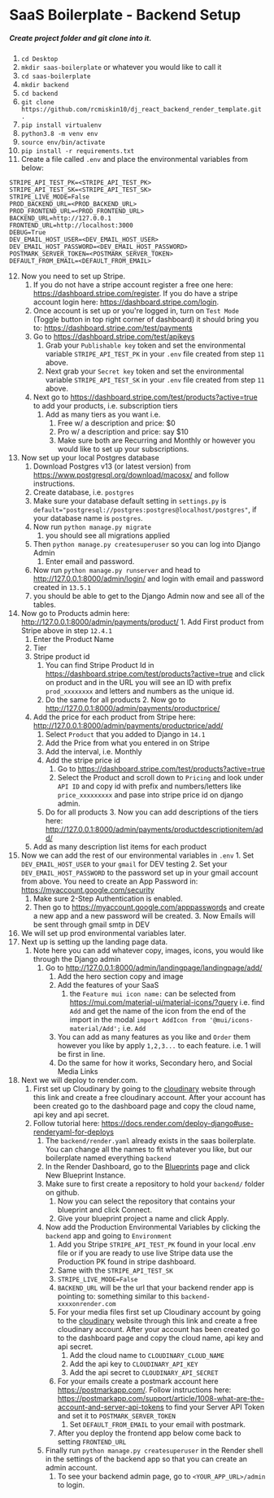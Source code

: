 # SaaS Boilerplate - Backend Setup

##### Create project folder and git clone into it.

1. `cd Desktop`
2. `mkdir saas-boilerplate` or whatever you would like to call it
3. `cd saas-boilerplate`
4. `mkdir backend`
5. `cd backend`
6. `git clone https://github.com/rcmiskin10/dj_react_backend_render_template.git .`
7. `pip install virtualenv`
8. `python3.8 -m venv env`
9. `source env/bin/activate`
10. `pip install -r requirements.txt`
11. Create a file called `.env` and place the environmental variables from below:
```
STRIPE_API_TEST_PK=<STRIPE_API_TEST_PK>
STRIPE_API_TEST_SK=<STRIPE_API_TEST_SK>
STRIPE_LIVE_MODE=False
PROD_BACKEND_URL=<PROD_BACKEND_URL>
PROD_FRONTEND_URL=<PROD_FRONTEND_URL>
BACKEND_URL=http://127.0.0.1
FRONTEND_URL=http://localhost:3000
DEBUG=True
DEV_EMAIL_HOST_USER=<DEV_EMAIL_HOST_USER>
DEV_EMAIL_HOST_PASSWORD=<DEV_EMAIL_HOST_PASSWORD>
POSTMARK_SERVER_TOKEN=<POSTMARK_SERVER_TOKEN>
DEFAULT_FROM_EMAIL=<DEFAULT_FROM_EMAIL>
```
12. Now you need to set up Stripe.
    1. If you do not have a stripe account register a free one here: https://dashboard.stripe.com/register. If you do have a stripe account login here: https://dashboard.stripe.com/login.
    2. Once account is set up or you're logged in, turn on `Test Mode` (Toggle button in top right corner of dashboard) it should bring you to: https://dashboard.stripe.com/test/payments
    3. Go to https://dashboard.stripe.com/test/apikeys
       1. Grab your `Publishable key` token and set the environmental variable `STRIPE_API_TEST_PK` in your `.env` file created from step `11` above.
       2. Next grab your `Secret key` token and set the environmental variable `STRIPE_API_TEST_SK` in your `.env` file created from step `11` above.
    4. Next go to https://dashboard.stripe.com/test/products?active=true to add your products, i.e. subscription tiers
       1. Add as many tiers as you want i.e.
          1. Free w/ a description and price: $0
          2. Pro w/ a description and price: say $10
          3. Make sure both are Recurring and Monthly or however you would like to set up your subscriptions.
13. Now set up your local Postgres database
    1.  Download Postgres v13 (or latest version) from https://www.postgresql.org/download/macosx/ and follow instructions.
    2. Create database, i.e. `postgres`
    3. Make sure your database default setting in `settings.py` is `default="postgresql://postgres:postgres@localhost/postgres"`, if your database name is `postgres`.
    4. Now run `python manage.py migrate`
       1. you should see all migrations applied
    5. Then `python manage.py createsuperuser` so you can log into Django Admin
       1. Enter email and password.
    6. Now run `python manage.py runserver` and head to http://127.0.0.1:8000/admin/login/ and login with email and password created in `13.5.1`
    7. you should be able to get to the Django Admin now and see all of the tables.
14.  Now go to Products admin here: http://127.0.0.1:8000/admin/payments/product/
    1. Add First product from Stripe above in step `12.4.1`
       1. Enter the Product Name
       2. Tier
       3. Stripe product id
          1. You can find Stripe Product Id in https://dashboard.stripe.com/test/products?active=true and click on product and in the URL you will see an ID with prefix `prod_xxxxxxxx` and letters and numbers as the unique id.
          2. Do the same for all products
    2. Now go to http://127.0.0.1:8000/admin/payments/productprice/
       1. Add the price for each product from Stripe here: http://127.0.0.1:8000/admin/payments/productprice/add/
          1. Select `Product` that you added to Django in `14.1`
          2. Add the Price from what you entered in on Stripe
          3. Add the interval, i.e. Monthly
          4. Add the stripe price id
             1. Go to https://dashboard.stripe.com/test/products?active=true
             2. Select the Product and scroll down to `Pricing` and look under `API ID` and copy id with prefix and numbers/letters like `price_xxxxxxxxx` and pase into stripe price id on django admin.
          5. Do for all products
    3. Now you can add descriptions of the tiers here: http://127.0.0.1:8000/admin/payments/productdescriptionitem/add/
       1. Add as many description list items for each product
15.  Now we can add the rest of our environmental variables in `.env`
    1. Set `DEV_EMAIL_HOST_USER` to your `gmail` for DEV testing
    2. Set your `DEV_EMAIL_HOST_PASSWORD` to the password set up in your gmail account from above. You need to create an App Password in: https://myaccount.google.com/security
       1. Make sure 2-Step Authentication is enabled.
       2. Then go to https://myaccount.google.com/apppasswords and create a new app and a new password will be created.
    3. Now Emails will be sent through gmail smtp in DEV
16. We will set up prod environmental variables later.
17. Next up is setting up the landing page data.
    1. Note here you can add whatever copy, images, icons, you would like through the Django admin
       1. Go to http://127.0.0.1:8000/admin/landingpage/landingpage/add/
          1. Add the hero section copy and image
          2. Add the features of your SaaS
             1. the `Feature mui icon name:` can be selected from https://mui.com/material-ui/material-icons/?query i.e. find `Add` and get the name of the icon from the end of the import in the modal `import AddIcon from '@mui/icons-material/Add';` i.e. `Add`
          3. You can add as many features as you like and `Order` them however you like by apply `1,2,3...` to each feature. i.e. 1 will be first in line.
          4. Do the same for how it works, Secondary hero, and Social Media Links
18. Next we will deploy to render.com.
    1. First set up Cloudinary by going to the [cloudinary](https://cloudinary.com/) website through this link and create a free cloudinary account. After your account has been created go to the dashboard page and copy the cloud name, api key and api secret.
    2. Follow tutorial here: https://docs.render.com/deploy-django#use-renderyaml-for-deploys
       1. The `backend/render.yaml` already exists in the saas boilerplate. You can change all the names to fit whatever you like, but our boilerplate named everything `backend`
       2. In the Render Dashboard, go to the [Blueprints](https://dashboard.render.com/blueprints) page and click New Blueprint Instance.
       3. Make sure to first create a repository to hold your `backend/` folder on github.
          1. Now you can select the repository that contains your blueprint and click Connect.
          2. Give your blueprint project a name and click Apply.
       4. Now add the Production Environmental Variables by clicking the `backend` app and going to `Environment`
          1. Add you Stripe `STRIPE_API_TEST_PK` found in your local .env file or if you are ready to use live Stripe data use the Production PK found in stripe dashboard.
          2. Same with the `STRIPE_API_TEST_SK`
          3. `STRIPE_LIVE_MODE=False`
          4. `BACKEND_URL` will be the url that your backend render app is pointing to: something similar to this `backend-xxxxonrender.com`
          5. For your media files first set up Cloudinary account by going to the [cloudinary](https://cloudinary.com/) website through this link and create a free cloudinary account. After your account has been created go to the dashboard page and copy the cloud name, api key and api secret.
             1. Add the cloud name to `CLOUDINARY_CLOUD_NAME`
             2. Add the api key to `CLOUDINARY_API_KEY`
             3. Add the api secret to `CLOUDINARY_API_SECRET`
          6. For your emails create a postmark account here https://postmarkapp.com/. Follow instructions here: https://postmarkapp.com/support/article/1008-what-are-the-account-and-server-api-tokens to find your Server API Token and set it to `POSTMARK_SERVER_TOKEN`
             1. Set `DEFAULT_FROM_EMAIL` to your email with postmark.
          7. After you deploy the frontend app below come back to setting `FRONTEND_URL`
       5. Finally run `python manage.py createsuperuser` in the Render shell in the settings of the backend app so that you can create an admin account.
          1. To see your backend admin page, go to `<YOUR_APP_URL>/admin` to login.
